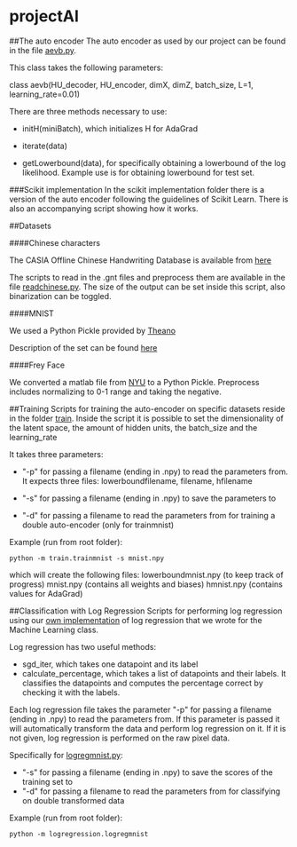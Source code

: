 projectAI
=========

##The auto encoder
The auto encoder as used by our project can be found in the file [aevb.py](aevb.py).

This class takes the following parameters:

class aevb(HU_decoder, HU_encoder, dimX, dimZ, batch_size, L=1, learning_rate=0.01)

There are three methods necessary to use:

* initH(miniBatch), which initializes H for AdaGrad
	
* iterate(data)
	
* getLowerbound(data), for specifically obtaining a lowerbound of the log likelihood. Example use is for obtaining lowerbound for test set.

###Scikit implementation
In the scikit implementation folder there is a version of the auto encoder following the guidelines of Scikit Learn. There is also an accompanying script showing how it works.


##Datasets

####Chinese characters

The CASIA Offline Chinese Handwriting Database is available from [here](http://www.nlpr.ia.ac.cn/databases/handwriting/Home.html)

The scripts to read in the .gnt files and preprocess them are available in the file [readchinese.py](chinese/readchinese.py). The size of the output can be set inside this script, also binarization can be toggled.

####MNIST

We used a Python Pickle provided by [Theano](http://deeplearning.net/tutorial/gettingstarted.html)

Description of the set can be found [here](http://yann.lecun.com/exdb/mnist/)

####Frey Face

We converted a matlab file from [NYU](http://www.cs.nyu.edu/~roweis/data.html) to a Python Pickle. Preprocess includes normalizing to 0-1 range and taking the negative.

##Training
Scripts for training the auto-encoder on specific datasets reside in the folder [train](train/). Inside the script it is possible to set the dimensionality of the latent space, the amount of hidden units, the batch_size and the learning_rate

It takes three parameters:

* "-p" for passing a filename (ending in .npy) to read the parameters from. It expects three files: lowerboundfilename, filename, hfilename

* "-s" for passing a filename (ending in .npy) to save the parameters to

* "-d" for passing a filename to read the parameters from for training a double auto-encoder (only for trainmnist)

Example (run from root folder):

    python -m train.trainmnist -s mnist.npy

which will create the following files:
lowerboundmnist.npy (to keep track of progress)
mnist.npy (contains all weights and biases)
hmnist.npy (contains values for AdaGrad)
    
##Classification with Log Regression
Scripts for performing log regression using our [own implementation](log_regression.py) of log regression that we wrote for the Machine Learning class.

Log regression has two useful methods:

- sgd_iter, which takes one datapoint and its label
- calculate_percentage, which takes a list of datapoints and their labels. It classifies the datapoints and computes the percentage correct by checking it with the labels.

Each log regression file takes the parameter "-p" for passing a filename (ending in .npy) to read the parameters from. If this parameter is passed it will automatically transform the data and perform log regression on it. If it is not given, log regression is performed on the raw pixel data.

Specifically for [logregmnist.py](logregression/logregmnist.py):

* "-s" for passing a filename (ending in .npy) to save the scores of the training set to
* "-d" for passing a filename to read the parameters from for classifying on double transformed data

Example (run from root folder):

	python -m logregression.logregmnist









